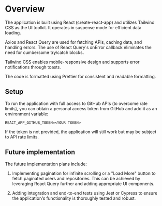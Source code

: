 # Overview

The application is built using React (create-react-app) and utilizes Tailwind CSS as the UI toolkit. It operates in suspense mode for efficient data loading.

Axios and React Query are used for fetching APIs, caching data, and handling errors. The use of React Query's onError callback eliminates the need for cumbersome try/catch blocks.

Tailwind CSS enables mobile-responsive design and supports error notifications through toasts.

The code is formatted using Prettier for consistent and readable formatting.

## Setup

To run the application with full access to GitHub APIs (to overcome rate limits), you can obtain a personal access token from GitHub and add it as an environment variable:

```
REACT_APP_GITHUB_TOKEN=<YOUR TOKEN>
```

If the token is not provided, the application will still work but may be subject to API rate limits.

## Future implementation

The future implementation plans include:

1. Implementing pagination for infinite scrolling or a "Load More" button to fetch paginated users and repositories. This can be achieved by leveraging React Query further and adding appropriate UI components.

2. Adding integration and end-to-end tests using Jest or Cypress to ensure the application's functionality is thoroughly tested and robust.
